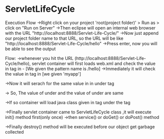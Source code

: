 # ServletLifeCycle

Execution Flow
->Right click on your project 'root(project folder)' > Run as > click on "Run on Server"
->Then eclipse will open an internal web browser with the URL "http://localhost:8888/Servlet-Life-Cycle/"
->Now just append our project folder name to that URL, so the URL will be like "http://localhost:8888/Servlet-Life-Cycle/hello"
->Press enter, now you will be able to see the output

Flow:
->whenever you hit the URL (http://localhost:8888/Servlet-Life-Cycle/hello), servlet container will first loads web.xml and check the value in <url-pattern> tag in <servlet-mapping>- [We given the pattern name is /hello]
->Immediately it will check the value in <servlet-name> tag in <servlet-mapping> [we given 'myapp']

->Now it will serach for the same value in in <servlet-name> under <servlet> tag

-> So, The value of <servlet-name> under <servlet-mapping> and the value of  <servlet-name> under <servlet> are same

->If so container will load java class given in <servlet-class> tag under the <servlet> tag

->Finally servlet container came to ServletLifeCycle class ,it will execute init() method first(only once) ->then service() or doGet() or doPost() method

->Finally destroy() method will be executed before our object get garbage collected
